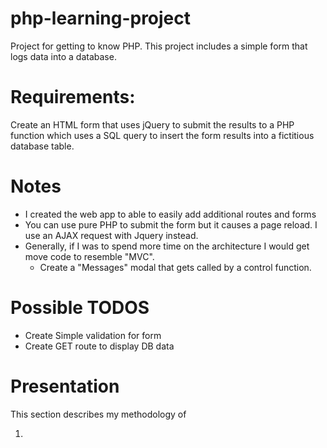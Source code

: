 # php-learning-project

Project for getting to know PHP. This project includes a simple form that logs data into a database.

# Requirements:

Create an HTML form that uses jQuery to submit the results to a PHP function which uses a SQL query to insert the form results into a fictitious database table.

# Notes

- I created the web app to able to easily add additional routes and forms
- You can use pure PHP to submit the form but it causes a page reload. I use an AJAX request with Jquery instead.
- Generally, if I was to spend more time on the architecture I would get move code to resemble "MVC".
  - Create a "Messages" modal that gets called by a control function.

# Possible TODOS

- Create Simple validation for form
- Create GET route to display DB data

# Presentation

This section describes my methodology of

1.
